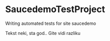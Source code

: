 # SaucedemoTestProject
Writing automated tests for site saucedemo

Tekst neki, sta god..
Gite vidi razliku